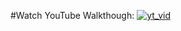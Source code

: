 #Watch YouTube Walkthough:
[![yt_vid](https://img.youtube.com/vi/Pd-gCqzKcOg/0.jpg)](https://www.youtube.com/watch?v=Pd-gCqzKcOg)
